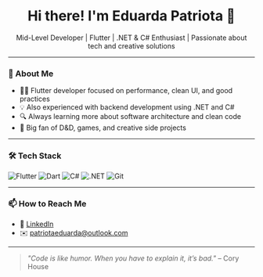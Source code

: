 <h1 align="center">Hi there! I'm Eduarda Patriota 👋</h1>

<p align="center">
  Mid-Level Developer | Flutter | .NET & C# Enthusiast | Passionate about tech and creative solutions
</p>

---

### 🚀 About Me
- 👩‍💻 Flutter developer focused on performance, clean UI, and good practices  
- 💡 Also experienced with backend development using .NET and C#  
- 🔍 Always learning more about software architecture and clean code  
- 🎲 Big fan of D&D, games, and creative side projects  

---

### 🛠️ Tech Stack
![Flutter](https://img.shields.io/badge/-Flutter-02569B?style=for-the-badge&logo=flutter&logoColor=white)
![Dart](https://img.shields.io/badge/-Dart-0175C2?style=for-the-badge&logo=dart&logoColor=white)
![C#](https://img.shields.io/badge/-CSharp-239120?style=for-the-badge&logo=csharp&logoColor=white)
![.NET](https://img.shields.io/badge/-.NET-512BD4?style=for-the-badge&logo=dotnet&logoColor=white)
![Git](https://img.shields.io/badge/-Git-F05032?style=for-the-badge&logo=git&logoColor=white)

---

### 📫 How to Reach Me

- 💼 [LinkedIn](linkedin.com/in/m-eduarda-patriota/)  
- ✉️ patriotaeduarda@outlook.com  
  

---

> _"Code is like humor. When you have to explain it, it’s bad."_ – Cory House
